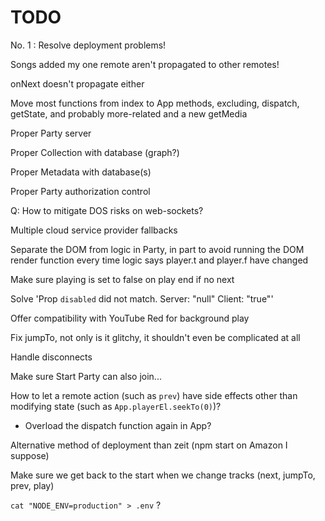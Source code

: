 # TODO

No. 1 : Resolve deployment problems!

Songs added my one remote aren't propagated to other remotes!

onNext doesn't propagate either

Move most functions from index to App methods, excluding, dispatch, getState, and probably more-related and a new getMedia

Proper Party server

Proper Collection with database (graph?)

Proper Metadata with database(s)

Proper Party authorization control

Q: How to mitigate DOS risks on web-sockets?

Multiple cloud service provider fallbacks

Separate the DOM from logic in Party, in part to avoid running the DOM render function every time logic says player.t and player.f have changed

Make sure playing is set to false on play end if no next

Solve 'Prop `disabled` did not match. Server: "null" Client: "true"'

Offer compatibility with YouTube Red for background play

Fix jumpTo, not only is it glitchy, it shouldn't even be complicated at all

Handle disconnects

Make sure Start Party can also join...

How to let a remote action (such as `prev`) have side effects other than modifying state (such as `App.playerEl.seekTo(0)`)?
- Overload the dispatch function again in App?

Alternative method of deployment than zeit (npm start on Amazon I suppose)

Make sure we get back to the start when we change tracks (next, jumpTo, prev, play)

`cat "NODE_ENV=production" > .env` ?
